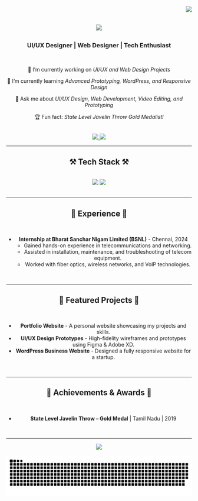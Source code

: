 <img align="right" src="https://visitor-badge.laobi.icu/badge?page_id=gbarathkumar.gbarathkumar" />

<!-- Introduction -->
<div align="center">

<h1 align="center">
    <img src="https://readme-typing-svg.herokuapp.com/?font=Righteous&size=35&center=true&vCenter=true&width=500&height=70&duration=4000&lines=Hi+There!+👋;+I'm+G+Barathkumar!;" />
</h1>

<h3 align="center">UI/UX Designer | Web Designer | Tech Enthusiast</h3>

<br/>

<div align="center">
 
 🔭 I’m currently working on *UI/UX and Web Design Projects*
 
 🌱 I’m currently learning *Advanced Prototyping, WordPress, and Responsive Design*

💬 Ask me about *UI/UX Design, Web Development, Video Editing, and Prototyping*

🏆 Fun fact: *State Level Javelin Throw Gold Medalist!*

</div>

<br/>

<!-- Contact -->
<div align="center"> 
  <a href="mailto:gbarathkumar2004@gmail.com">
    <img src="https://img.shields.io/badge/Gmail-333333?style=for-the-badge&logo=gmail&logoColor=red" />
  </a>
  <a href="https://www.linkedin.com/in/gbarathkumar/" target="_blank">
    <img src="https://img.shields.io/badge/LinkedIn-0077B5?style=for-the-badge&logo=linkedin&logoColor=white" />
  </a>
</div>

 <hr/>
 
<!-- Tech Stack -->
<h2 align="center">⚒ Tech Stack ⚒</h2>
<br/>
<div align="center">
    <img src="https://skillicons.dev/icons?i=html,css,wordpress,figma,xd,canva" />
    <img src="https://skillicons.dev/icons?i=vscode,github,git" />
</div>

<br/>
<hr/>

<!-- Experience -->
<h2 align="center">💼 Experience 💼</h2>
<br/>
<ul>
    <li><strong>Internship at Bharat Sanchar Nigam Limited (BSNL)</strong> - Chennai, 2024
        <ul>
            <li>Gained hands-on experience in telecommunications and networking.</li>
            <li>Assisted in installation, maintenance, and troubleshooting of telecom equipment.</li>
            <li>Worked with fiber optics, wireless networks, and VoIP technologies.</li>
        </ul>
    </li>
</ul>

<br/>
<hr/>

<!-- Featured Projects -->
<h2 align="center">🚀 Featured Projects 🚀</h2>
<br/>
<ul>
    <li><strong>Portfolio Website</strong> - A personal website showcasing my projects and skills.</li>
    <li><strong>UI/UX Design Prototypes</strong> - High-fidelity wireframes and prototypes using Figma & Adobe XD.</li>
    <li><strong>WordPress Business Website</strong> - Designed a fully responsive website for a startup.</li>
</ul>

<br/>
<hr/>

<!-- Achievements -->
<h2 align="center">🏅 Achievements & Awards 🏅</h2>
<br/>
<ul>
    <li><strong>State Level Javelin Throw – Gold Medal</strong> | Tamil Nadu | 2019</li>
</ul>

<br/>
<hr/>

<!-- GitHub Stats -->
<div align="center">
  <img src="https://github-readme-stats.vercel.app/api/top-langs/?username=gbarathkumar&theme=aura&hide_border=true&include_all_commits=true&count_private=true&layout=compact" width="36%" /> </br>
</div>


![snake gif](https://github.com/jinwoo072/jinwoo072/blob/output/github-snake-dark.svg)


